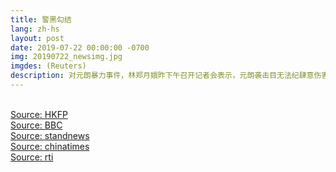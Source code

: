 ```yaml
---
title: 警黑勾结
lang: zh-hs
layout: post
date: 2019-07-22 00:00:00 -0700
img: 20190722_newsimg.jpg
imgdes: (Reuters)
description: 对元朗暴力事件，林郑月娥昨下午召开记者会表示，元朗袭击目无法纪肆意伤害市民，行为令人发指绝不姑息，已要求警务处全力缉凶。并强调香港是法治社会，不容许暴力。面对泛民派质疑港警第一时间处置不力，怀疑「警黑勾结」，警务处长卢伟聪22日回应称，警队与黑社会是势不两立。
---
```


<br>[Source: HKFP](https://www.hongkongfp.com/2019/07/22/hong-kong-police-made-no-arrests-mob-assaulted-commuters-protesters-journalists-yuen-long/)
<br>[Source: BBC](https://www.bbc.com/zhongwen/trad/chinese-news-49070742)
<br>[Source: standnews](https://thestandnews.com/politics/%E5%85%83%E6%9C%97%E6%87%B7%E7%96%91%E8%AD%A6%E9%BB%91%E5%8B%BE%E7%B5%90%E4%BA%8B%E4%BB%B6-%E4%B8%AD%E5%B9%B4%E6%BC%A2-%E7%95%80%E6%88%91%E5%93%8B%E8%B6%95%E4%BD%A2%E8%B5%B0-%E5%85%AB%E9%84%89%E6%8C%87%E6%8F%AE%E5%AE%98%E6%9D%8E%E6%BC%A2%E6%B0%91-%E5%BF%83%E9%A0%98%E5%98%85-%E5%94%94%E4%BD%BF%E6%93%94%E5%BF%83/)
<br>[Source: chinatimes](https://www.chinatimes.com/newspapers/20190723000495-260108?chdtv)
<br>[Source: rti](https://www.rti.org.tw/news/view/id/2028226)
